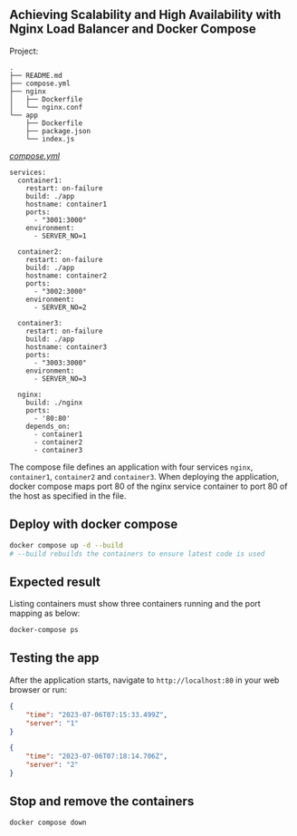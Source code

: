 ## Achieving Scalability and High Availability with Nginx Load Balancer and Docker Compose

Project:

```
.
├── README.md
├── compose.yml
├── nginx
│   ├── Dockerfile
│   └── nginx.conf
└── app
    ├── Dockerfile
    ├── package.json
    └── index.js
```

[_compose.yml_](compose.yml)

```
services:
  container1:
    restart: on-failure
    build: ./app
    hostname: container1
    ports:
      - "3001:3000"
    environment:
      - SERVER_NO=1

  container2:
    restart: on-failure
    build: ./app
    hostname: container2
    ports:
      - "3002:3000"
    environment:
      - SERVER_NO=2

  container3:
    restart: on-failure
    build: ./app
    hostname: container3
    ports:
      - "3003:3000"
    environment:
      - SERVER_NO=3

  nginx:
    build: ./nginx
    ports:
      - '80:80'
    depends_on:
      - container1
      - container2
      - container3

```

The compose file defines an application with four services `nginx`, `container1`, `container2` and `container3`.
When deploying the application, docker compose maps port 80 of the nginx service container to port 80 of the host as specified in the file.

## Deploy with docker compose

```sh
docker compose up -d --build
# --build rebuilds the containers to ensure latest code is used
```

## Expected result

Listing containers must show three containers running and the port mapping as below:

```sh
docker-compose ps
```

## Testing the app

After the application starts, navigate to `http://localhost:80` in your web browser or run:

```json
{
    "time": "2023-07-06T07:15:33.499Z",
    "server": "1"
}
```

```json
{
    "time": "2023-07-06T07:18:14.706Z",
    "server": "2"
}
```

## Stop and remove the containers

```sh
docker compose down
```
